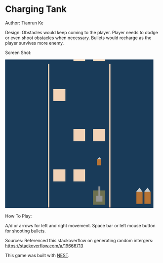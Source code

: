 # Charging Tank

Author: Tianrun Ke

Design: Obstacles would keep coming to the player. Player needs to dodge or even shoot obstacles when necessary. Bullets would recharge as the player survives more enemy.

Screen Shot:

![Screen Shot](screenshot.png)

How To Play:

A/d or arrows for left and right movement. Space bar or left mouse button for shooting bullets.

Sources: Referenced this stackoverflow on generating random intergers: https://stackoverflow.com/a/19666713

This game was built with [NEST](NEST.md).

